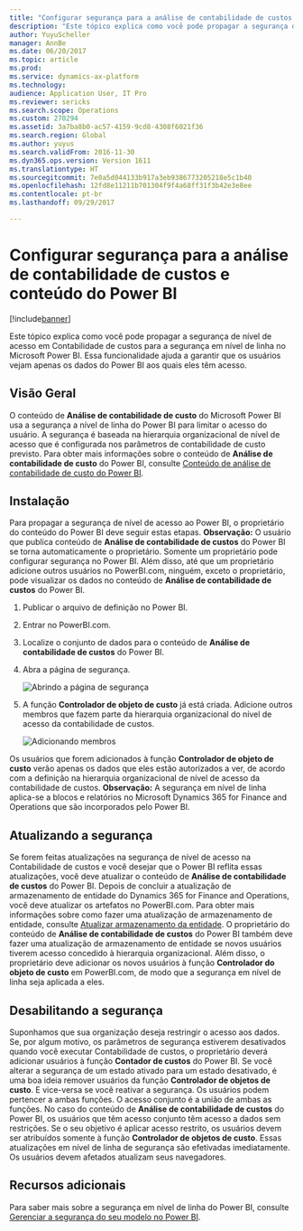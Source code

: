 ```yaml
---
title: "Configurar segurança para a análise de contabilidade de custos e conteúdo do Power BI"
description: "Este tópico explica como você pode propagar a segurança de nível de acesso em Contabilidade de custos para a segurança em nível de linha no Microsoft Power BI. Essa funcionalidade ajuda a garantir que os usuários vejam apenas os dados do Power BI aos quais eles têm acesso."
author: YuyuScheller
manager: AnnBe
ms.date: 06/20/2017
ms.topic: article
ms.prod: 
ms.service: dynamics-ax-platform
ms.technology: 
audience: Application User, IT Pro
ms.reviewer: sericks
ms.search.scope: Operations
ms.custom: 270294
ms.assetid: 3a7ba8b0-ac57-4159-9cd8-4308f6021f36
ms.search.region: Global
ms.author: yuyus
ms.search.validFrom: 2016-11-30
ms.dyn365.ops.version: Version 1611
ms.translationtype: HT
ms.sourcegitcommit: 7e0a5d044133b917a3eb9386773205218e5c1b40
ms.openlocfilehash: 12fd8e11211b701304f9f4a68ff31f3b42e3e8ee
ms.contentlocale: pt-br
ms.lasthandoff: 09/29/2017

---
```


# <a name="set-up-security-for-the-cost-accounting-analysis-power-bi-content"></a>Configurar segurança para a análise de contabilidade de custos e conteúdo do Power BI

[!include[banner](../includes/banner.md)]


Este tópico explica como você pode propagar a segurança de nível de acesso em Contabilidade de custos para a segurança em nível de linha no Microsoft Power BI. Essa funcionalidade ajuda a garantir que os usuários vejam apenas os dados do Power BI aos quais eles têm acesso.

<a name="overview"></a>Visão Geral
--------

O conteúdo de **Análise de contabilidade de custo** do Microsoft Power BI usa a segurança a nível de linha do Power BI para limitar o acesso do usuário. A segurança é baseada na hierarquia organizacional de nível de acesso que é configurada nos parâmetros de contabilidade de custo previsto. Para obter mais informações sobre o conteúdo de **Análise de contabilidade de custo** do Power BI, consulte [Conteúdo de análise de contabilidade de custo do Power BI](cost-accounting-analysis-content-pack.md).

## <a name="setup"></a>Instalação
Para propagar a segurança de nível de acesso ao Power BI, o proprietário do conteúdo do Power BI deve seguir estas etapas. **Observação:** O usuário que publica conteúdo de **Análise de contabilidade de custos** do Power BI se torna automaticamente o proprietário. Somente um proprietário pode configurar segurança no Power BI. Além disso, até que um proprietário adicione outros usuários no PowerBI.com, ninguém, exceto o proprietário, pode visualizar os dados no conteúdo de **Análise de contabilidade de custos** do Power BI.

1.  Publicar o arquivo de definição no Power BI.
2.  Entrar no PowerBI.com.
3.  Localize o conjunto de dados para o conteúdo de **Análise de contabilidade de custos** do Power BI.
4.  Abra a página de segurança. 

    ![Abrindo a página de segurança](./media/CA-picture-1.png)

5.  A função **Controlador de objeto de custo** já está criada. Adicione outros membros que fazem parte da hierarquia organizacional do nível de acesso da contabilidade de custos. 

    ![Adicionando membros](./media/CA-picture-2.png)

Os usuários que forem adicionados à função **Controlador de objeto de custo** verão apenas os dados que eles estão autorizados a ver, de acordo com a definição na hierarquia organizacional de nível de acesso da contabilidade de custos. **Observação:** A segurança em nível de linha aplica-se a blocos e relatórios no Microsoft Dynamics 365 for Finance and Operations que são incorporados pelo Power BI.

## <a name="updating-security"></a>Atualizando a segurança
Se forem feitas atualizações na segurança de nível de acesso na Contabilidade de custos e você desejar que o Power BI reflita essas atualizações, você deve atualizar o conteúdo de **Análise de contabilidade de custos** do Power BI. Depois de concluir a atualização de armazenamento de entidade do Dynamics 365 for Finance and Operations, você deve atualizar os artefatos no PowerBI.com. Para obter mais informações sobre como fazer uma atualização de armazenamento de entidade, consulte [Atualizar armazenamento da entidade](power-bi-integration-entity-store.md#update-entity-store). O proprietário do conteúdo de **Análise de contabilidade de custos** do Power BI também deve fazer uma atualização de armazenamento de entidade se novos usuários tiverem acesso concedido à hierarquia organizacional. Além disso, o proprietário deve adicionar os novos usuários à função **Controlador do objeto de custo** em PowerBI.com, de modo que a segurança em nível de linha seja aplicada a eles.

## <a name="disabling-security"></a>Desabilitando a segurança
Suponhamos que sua organização deseja restringir o acesso aos dados. Se, por algum motivo, os parâmetros de segurança estiverem desativados quando você executar Contabilidade de custos, o proprietário deverá adicionar usuários à função **Contador de custos** do Power BI. Se você alterar a segurança de um estado ativado para um estado desativado, é uma boa ideia remover usuários da função **Controlador de objetos de custo**. E vice-versa se você reativar a segurança. Os usuários podem pertencer a ambas funções. O acesso conjunto é a união de ambas as funções. No caso do conteúdo de **Análise de contabilidade de custos** do Power BI, os usuários que têm acesso conjunto têm acesso a dados sem restrições. Se o seu objetivo é aplicar acesso restrito, os usuários devem ser atribuídos somente à função **Controlador de objetos de custo**. Essas atualizações em nível de linha de segurança são efetivadas imediatamente. Os usuários devem afetados atualizam seus navegadores.

## <a name="additional-resources"></a>Recursos adicionais
Para saber mais sobre a segurança em nível de linha do Power BI, consulte [Gerenciar a segurança do seu modelo no Power BI](https://powerbi.microsoft.com/en-us/documentation/powerbi-admin-rls/#manage-security-on-your-model).





